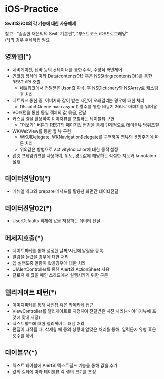 # iOS-Practice
**Swift와 iOS의 각 기능에 대한 사용예제**  


참고 : "꼼꼼한 재은씨의 Swift 기본편", "부스트코스 iOS프로그래밍"  
(*)의 경우 주석작업 필요


## 영화앱(*)
* 네비게이션, 탭바 등의 컨테이너를 통한 수직, 수평적 화면제어
* 인코딩 형식에 따라 Data(contentsOf:) 혹은 NSString(contentsOf:)를 통한 REST API 호출
  * 네트워크에서 전달받은 Json값 파싱, 후 NSDictionary와 NSArray로 캐스팅 후 처리
* 네트워크 통신 중, 이미지와 같이 받는 시간이 오래걸리는 경우에 대한 처리
  * DIspatchQueue.main.async() 함수를 통한 비동기 처리로 이미지를 읽어옴
* VO패턴을 통한 동일 객체의 값 묶음, 전달
* 커스텀 셀을 활용하여 이미지뷰를 포함하는 테이블뷰 구현
  * "더보기" 버튼과 REST의 페이지값 변경을 통해 단계적으로 테이블뷰 범위조절
* WKWebView를 통한 웹 뷰 구현
  * WKUIDelegate, WKNavigationDelegate를 구현하여 웹뷰의 생명주기에 따른 처리
  * 위와같은 방법으로 ActivityIndicator에 대한 동작 설정
* 맵킷 프레임워크를 사용하여, 위도, 경도값에 해당하는 적절한 지도와 Annotaion 설정


## 데이터전달01(*)
* 메뉴얼 세그와 prepare 메서드를 활용한 화면간 데이터전달


## 데이터전달02(*)
* UserDefaults 객체에 값을 저장하는 데이터 전달


## 메세지호출(*)
* 데이트피커를 통해 설정한 날짜/시간에 알림을 등록.
* 알람을 눌렀을 경우에 대한 처리
* 앱 실행도중 알람이 왔을경우에 대한 처리
* UIAlertController를 통한 Alert와 ActionSheet 사용
* 클로저 내 값을 메인 쓰레드에서 실행시키기 위한 구문


## 델리게이트 패턴(*)
* 이미지피커를 통해 사진첩 혹은 카메라에 접근
* ViewController를 델리게이트로 지정하여 전달받은 사진 처리(-> 이미지뷰에 포맷에 맞게 저장)
* 텍스트필드에 대한 델리게이트 패턴 처리
* 편집이 시작될 때, 삭제될 때 등의 상황에 알맞은 처리를 통해, 입력문자 유형 혹은 갯수를 제어


## 테이블뷰(*)
* 텍스트 테이블에 Alert의 텍스트필드 기능을 통해 값을 추가
* 값의 길이에 따라 테이블뷰 각 셀의 크기를 조정
